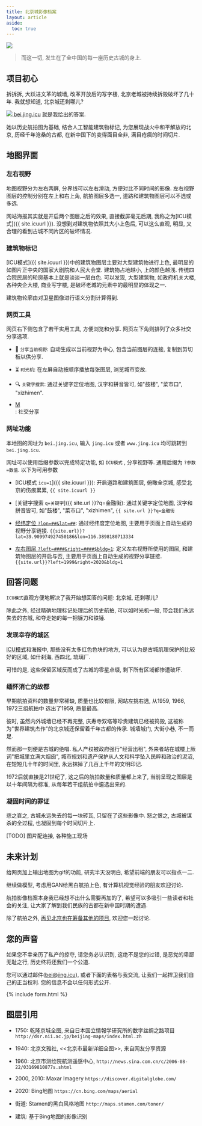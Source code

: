 ```yaml
---
title: 北京城影像档案
layout: article
aside:
  toc: true
---
```


[![]({{site.cdn}}{{site.poster}})]({{site.icuurl}})

> 而这一切, 发生在了全中国的每一座历史古城的身上.



## 项目初心

拆拆拆, 大跃进文革的城墙, 改革开放后的写字楼, 北京老城被持续拆毁破坏了几十年. 我就想知道, 北京城还剩哪儿?

[<img src="/assets/favicon.ico"> bei.jing.icu]({{site.icuurl}})  就是我给出的答案. 

她以历史航拍图为基础, 结合人工智能建筑物标记, 为您展现战火中和平解放的北京, 历经千年沧桑的古都, 在新中国下的变得面目全非, 满目疮痍的时间切片. 

<!--more-->

## 地图界面

### 左右视野

地图视野分为左右两屏, 分界线可以左右滑动, 方便对比不同时间的影像. 左右视野图层的控制分别在左上和右上角, 航拍图层多选一, 道路和建筑物图层可以不选或多选. 

网站海报其实就是开启两个图层之后的效果, 直接截屏毫无后期, 我称之为[ICU模式]({{ site.icuurl }}). 没想到对建筑物依照其大小上色后, 可以这么直观, 明显, 又合理的看到古城不同片区的破坏情况.

### 建筑物标记

[ICU模式]({{ site.icuurl }})中的建筑物图层主要对大型建筑物进行上色, 最明显的如图片正中央的国家大剧院和人民大会堂. 建筑物占地越小, 上的颜色越浅. 传统四合院民居的轮廓基本上就是淡淡一层白色. 可以发现, 大型建筑物, 如政府机关大楼, 各种央企大楼, 商业写字楼, 是破坏老城的元素中的最明显的体现之一. 

建筑物轮廓由对卫星图像进行语义分割计算得到.

### 网页工具

网页右下侧包含了若干实用工具, 方便浏览和分享. 网页左下角则排列了众多社交分享选项.

- 🔗 `分享当前视野`: 自动生成以当前视野为中心, 包含当前图层的连接, 复制到剪切板以供分享.

- ⏳ `时光机`: 在左屏自动按顺序播放每张图层, 浏览城市变故.

- 🔍 `关键字搜索`: 通过关键字定位地图, 汉字和拼音皆可, 如"鼓楼", "菜市口", "xizhimen".

- <div class="social-share" data-source="" data-title="{{ page.title }}" data-description="{{ page.description }}" data-image="{{ site.url }}/{{ site.poster }}" data-wechat-qrcode-title="Scan WeChat QR" data-wechat-qrcode-helper="" data-sites="weibo,wechat,douban,qq,twitter,facebook" data-mobile-sites="weibo,twitter"><a target="_blank" rel="noopener noreferrer" href="mailto:{{site.email}}" class="social-share-icon icon-mail">M</a></div> : 社交分享

### 网址功能

本地图的网址为 `bei.jing.icu`, 输入 `jing.icu` 或者 `www.jing.icu` 均可跳转到 `bei.jing.icu`.

网址可以使用后缀参数以完成特定功能, 如 `ICU模式` , 分享视野等. 通用后缀为 `?参数=数值`. 以下为可用参数

- [ICU模式 `icu=1`]({{ site.icuurl }}):  开启道路和建筑图层, 俯瞰全京城, 感受北京的伤痕累累, `{{ site.icuurl }}`

- [关键字搜索 `q=关键字`]({{ site.url }}?q=金融街): 通过关键字定位地图, 汉字和拼音皆可, 如"鼓楼", "菜市口", "xizhimen", `{{ site.url }}?q=金融街`

- [经纬定位 `?lon=##&lat=##`]({{site.url}}?lat=39.909974927450186&lon=116.3898180713334): 通过经纬度定位地图, 主要用于页面上自动生成的视野分享链接. `{{site.url}}?lat=39.909974927450186&lon=116.3898180713334`

- [左右图层 `?left=####&right=####$bldg=1`]({{site.url}}?left=1999&right=2020&bldg=1): 定义左右视野所使用的图层, 和建筑物图层的开启与否, 主要用于页面上自动生成的视野分享链接. `{{site.url}}?left=1999&right=2020&bldg=1`



## 回答问题

`ICU模式`直观方便地解决了我开始想回答的问题: 北京城, 还剩哪儿? 

除此之外, 经过精确地理标记处理后的历史航拍, 可以如时光机一般, 带会我们永远失去的古城, 和夺走她的每一把镰刀和铁锤.

### 发现幸存的城区

[ICU模式]({{site.icuurl}})和海报中, 那些没有太多红色色块的地方, 可以认为是古城肌理保护的比较好的区域, 如什刹海, 西四北, 琉璃厂.

可惜的是, 这些保留区域反而成了古城的零星点缀, 剩下所有区域都惨遭破坏. 

### 缅怀消亡的故都

早期航拍资料的数量非常稀缺, 质量也比较有限, 网站左挑右选, 从1959, 1966, 1972三组航拍中 选出了1959, 质量最高. 

彼时, 虽然内外城墙已经不再完整, 庆寿寺双塔等珍贵建筑已经被捣毁, 这被称为"世界建筑杰作"的北京城还保留着千年古都的传承. 城墙城门, 大街小巷, 不一而足.


然而那一刻便是古城的绝唱. 私人产权被政府强行"经营出租", 外来者站在城楼上厥词"把城里立满大烟囱", 城市规划和遗产保护从人文和科学坠入民粹和政治的泥沼, 在短短几十年的时间里, 永远抹掉了几百上千年的文明印记.

1972后就直接是21世纪了, 这之后的航拍数量和质量都上来了, 当前呈现之图层是以十年间隔为标准, 从每年若干组航拍中遴选出来的.


### 凝固时间的罪证 


悲之哀之, 古城永远失去的每一块砖瓦, 只留在了这些影像中. 
怒之恨之, 古城被谋杀的全过程, 也凝固到每个时间切片上.

[TODO] 图片配连接, 各种施工现场

## 未来计划

给网页加上输出地图为gif的功能, 研究半天没明白, 希望前端的朋友可以指点一二.

继续做模型, 考虑用GAN给黑白航拍上色, 有计算机视觉经验的朋友欢迎讨论.

航拍影像档案本身我已经想不出什么需要再加的了, 希望可以多吸引一些读者和社会的关注, 让大家了解到我们民族的古都在新中国时期的遭遇.

除了航拍之外, [再见北京也在筹备其他的项目](/about), 欢迎您一起讨论.

## 您的声音

如果您不幸亲历了私产的掠夺, 请您务必认识到, 这绝不是您的过错, 是恶党的卑鄙无耻之行, 历史终将还我们一个公道. 

您可以通过邮件(bei@jing.icu), 或者下面的表格与我交流, 让我们一起捍卫我们自己的正当权利. 您的信息不会以任何形式公开.

{% include form.html %}

## 图层引用

- 1750: 乾隆京城全图, 来自日本国立情報学研究所的数字丝绸之路项目 `http://dsr.nii.ac.jp/beijing-maps/index.html.zh`

- 1940: 北京文雅社, <<北京市最新详细全图>>, 来自网友分享资源

- 1960: 北京市测绘院航测遥感中心, `http://news.sina.com.cn/c/2006-08-22/03169810877s.shtml`


- 2000, 2010: Maxar Imagery `https://discover.digitalglobe.com/`

- 2020: Bing地图 `https://cn.bing.com/maps/aerial`

- 街道: Stamen的黑白风格地图 `http://maps.stamen.com/toner/`

- 建筑: 基于Bing地图的影像识别 
